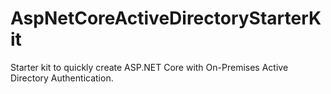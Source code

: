 # AspNetCoreActiveDirectoryStarterKit
Starter kit to quickly create ASP.NET Core with On-Premises Active Directory Authentication.
